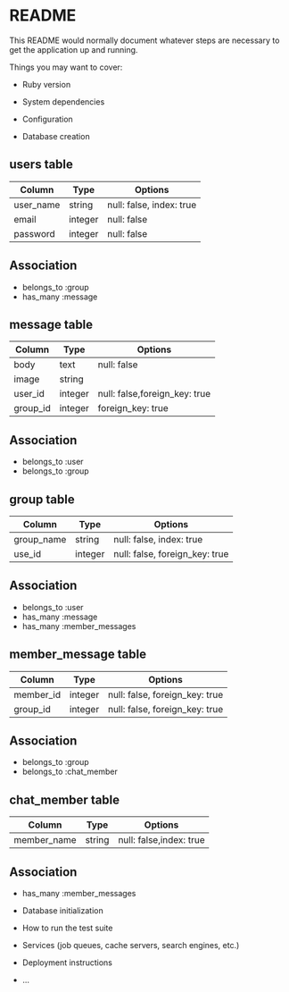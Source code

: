 # README

This README would normally document whatever steps are necessary to get the
application up and running.

Things you may want to cover:

* Ruby version

* System dependencies

* Configuration

* Database creation

## users table

|Column|Type|Options|
|------|----|-------|
|user_name|string|null: false, index: true|
|email|integer|null: false|
|password|integer|null: false|

## Association
- belongs_to :group
- has_many :message

## message table

|Column|Type|Options|
|------|----|-------|
|body|text|null: false|
|image|string| |
|user_id|integer|null: false,foreign_key: true|
|group_id|integer|foreign_key: true|

## Association
- belongs_to :user
- belongs_to :group

## group table

|Column|Type|Options|
|------|----|-------|
|group_name|string|null: false, index: true|
|use_id|integer|null: false, foreign_key: true|

## Association
- belongs_to :user
- has_many :message
- has_many :member_messages

## member_message table

|Column|Type|Options|
|------|----|-------|
|member_id|integer|null: false, foreign_key: true|
|group_id|integer|null: false, foreign_key: true|

## Association
- belongs_to :group
- belongs_to :chat_member

## chat_member table

|Column|Type|Options|
|------|----|-------|
|member_name|string|null: false,index: true|

## Association
- has_many :member_messages

* Database initialization

* How to run the test suite

* Services (job queues, cache servers, search engines, etc.)

* Deployment instructions

* ...
 